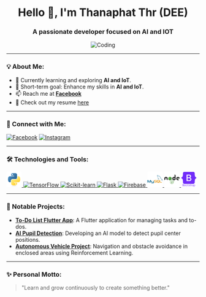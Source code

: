 <h1 align="center">Hello 👋, I'm Thanaphat Thr (DEE)</h1>
<h3 align="center">A passionate developer focused on AI and IOT</h3>

<p align="center">
  <img src="https://media1.tenor.com/m/t3YlogZLsjoAAAAd/embedded-security-for-internet-of-things.gif" alt="Coding" width="500"/>
</p>

---

### 💡 About Me:
- 🌱 Currently learning and exploring **AI and IoT**.
- 🎯 Short-term goal: Enhance my skills in **AI and IoT**.
- 📫 Reach me at **[Facebook](https://www.facebook.com/thanaphat.tenghirun.12/)**
- 📄 Check out my resume [here](https://www.canva.com/design/DAGMJ-YUGrE/tA5NF2QZOFQyVqghzq6IQQ/edit)

---

### 🔗 Connect with Me:
<p align="left">
<a href="https://fb.com/thanaphat thr" target="_blank"><img src="https://img.icons8.com/color/48/000000/facebook-new.png" alt="Facebook"/></a>
<a href="https://instagram.com/russdee__" target="_blank"><img src="https://img.icons8.com/color/48/000000/instagram-new.png" alt="Instagram"/></a>
</p>

---

### 🛠️ Technologies and Tools:
<p align="left">
  <a href="https://www.python.org/" target="_blank"> <img src="https://raw.githubusercontent.com/devicons/devicon/master/icons/python/python-original.svg" alt="Python" width="40" height="40"/> </a>
  <a href="https://www.tensorflow.org" target="_blank"> <img src="https://www.vectorlogo.zone/logos/tensorflow/tensorflow-icon.svg" alt="TensorFlow" width="40" height="40"/> </a>
  <a href="https://scikit-learn.org/" target="_blank"> <img src="https://upload.wikimedia.org/wikipedia/commons/0/05/Scikit_learn_logo_small.svg" alt="Scikit-learn" width="40" height="40"/> </a>
  <a href="https://flask.palletsprojects.com/" target="_blank"> <img src="https://www.vectorlogo.zone/logos/pocoo_flask/pocoo_flask-icon.svg" alt="Flask" width="40" height="40"/> </a>
  <a href="https://firebase.google.com/" target="_blank"> <img src="https://www.vectorlogo.zone/logos/firebase/firebase-icon.svg" alt="Firebase" width="40" height="40"/> </a>
  <a href="https://www.mysql.com/" target="_blank"> <img src="https://raw.githubusercontent.com/devicons/devicon/master/icons/mysql/mysql-original-wordmark.svg" alt="MySQL" width="40" height="40"/> </a>
  <a href="https://nodejs.org" target="_blank"> <img src="https://raw.githubusercontent.com/devicons/devicon/master/icons/nodejs/nodejs-original-wordmark.svg" alt="Node.js" width="40" height="40"/> </a>
  <a href="https://getbootstrap.com/" target="_blank"> <img src="https://raw.githubusercontent.com/devicons/devicon/master/icons/bootstrap/bootstrap-plain-wordmark.svg" alt="Bootstrap" width="40" height="40"/> </a>
</p>

---

### 📂 Notable Projects:
- **[To-Do List Flutter App](#)**: A Flutter application for managing tasks and to-dos.
- **[AI Pupil Detection](#)**: Developing an AI model to detect pupil center positions.
- **[Autonomous Vehicle Project](#)**: Navigation and obstacle avoidance in enclosed areas using Reinforcement Learning.

---
### ✨ Personal Motto:
> "Learn and grow continuously to create something better."
